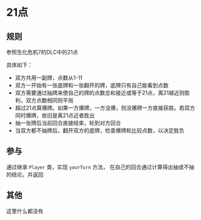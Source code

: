 # 21点

## 规则

参照生化危机7的DLC中的21点

具体如下：

- 双方共用一副牌，点数从1-11
- 双方一开始有一张底牌和一张翻开的牌，底牌只有自己能看到点数
- 双方需要通过抽牌来使自己的牌的点数总和接近或等于21点，离21越近则胜利，双方点数相同则平局
- 超过21点算爆牌。如果一方爆牌，一方没爆，则没爆牌一方直接获胜。若双方同时爆牌，依旧是离21点近者胜出
- 抽一张牌后当前回合直接结束，轮到对方回合
- 当双方都不抽牌后，翻开双方的底牌，检查爆牌和比较点数，以决定胜负

## 参与

通过继承 `Player` 类，实现 `yourTurn` 方法， 在自己的回合通过计算得出抽或不抽的结论，并返回

## 其他

这里什么都没有
